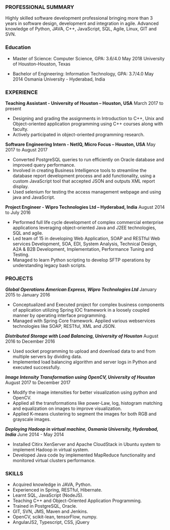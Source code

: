 ### PROFESSIONAL SUMMARY

Highly skilled software development professional bringing more than 3 years in software design, development and integration in agile. Advanced knowledge of Python, JAVA, C++, JavaScript, SQL, Agile, Linux, GIT and SVN.

### Education

- Master of Science: Computer Science, GPA: 3.6/4.0                                                 May 2018
University of Houston-Houston, Texas

- Bachelor of Engineering: Information Technology, GPA: 3.7/4.0                                     May 2014
Osmania University - Hyderabad, India

### EXPERIENCE

**Teaching Assistant - University of Houston – Houston, USA**                                     March 2017 to present
- Designing and grading the assignments in Introduction to C++, Unix and Object-oriented application programming using C++ courses along with faculty.
- Actively participated in object-oriented programming research.

**Software Engineering Intern - NetIQ, Micro Focus – Houston, USA**                               May 2017 to August 2017
- Converted PostgreSQL queries to run efficiently on Oracle database and improved query performance.
- Involved in creating Business Intelligence tools to streamline the database report development process and add functionality, using a custom JavaScript tool that accepted JSON and outputs XML report display.
- Used selenium for testing the access management webpage and using java and JavaScript.

**Project Engineer - Wipro Technologies Ltd – Hyderabad, India**                                  August 2014 to July 2016
- Performed full life cycle development of complex commercial enterprise applications leveraging object-oriented Java and
J2EE technologies, SQL and agile.
- Led team of 15 in developing Web Application, SOAP and RESTful Web services Development, SOA, EDI, System Analysis, Technical Design, A2A & B2B Development, Implementation, Performance Tuning and Testing.
- Managed to learn Python scripting to develop SFTP operations by understanding legacy bash scripts.


### PROJECTS

***Global Operations American Express, Wipro Technologies Ltd***                                  January 2015 to January 2016
- Conceptualized and Executed project for complex business components of application utilizing Spring IOC framework in a
loosely coupled manner by operating interface programming.
- Managed with Spring Core framework. Applied various webservices technologies like SOAP, RESTful, XML and JSON.

***Distributed Storage with Load Balancing, University of Houston***                              August 2016 to December 2016
- Used socket programming to upload and download data to and from multiple servers by dividing data.
- Implemented load balancing algorithm and server logs in Python and executed successfully.

***Image Intensity Transformation using OpenCV, University of Houston***                          August 2017 to December 2017
- Modify the image intensities for better visualization using python and OpenCV.
- Applied all the transformations like power-Law, log, histogram matching and equalization on images to improve
visualization.
- Applied K-means clustering to segment the images for both RGB and grayscale images.

***Deploying Hadoop in virtual machine, Osmania University, Hyderabad, India*** June 2014 - May 2014
- Installed Citirx XenServer and Apache CloudStack in Ubuntu system to implement Hadoop in virtual system.
- Developed Java code by implemented MapReduce functionality and monitored virtual clusters performance.

### SKILLS
- Acquired knowledge in JAVA, Python.
- Experienced in Spring, RESTful, Hibernate.
- Learnt SQL, JavaScript (NodeJS).
- Teaching C++ and Object-Oriented Application Programming.
- Trained in PostgreSQL, Oracle.
- GIT, SVN, JMS, Maven and Jenkins.
- OpenCV, scikit-lean, tensorFlow, numpy.
- AngularJS2, Typescript, CSS, jQuery
